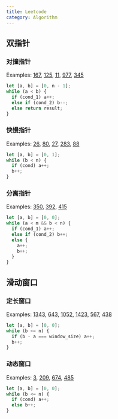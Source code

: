 ```yaml
---
title: Leetcode
category: Algorithm
---
```


## 双指针

### 对撞指针

Examples:
[167](https://leetcode.cn/problems/two-sum-ii-input-array-is-sorted/description/),
[125](https://leetcode.cn/problems/valid-palindrome/description/),
[11](https://leetcode.cn/problems/container-with-most-water/description/),
[977](https://leetcode.cn/problems/squares-of-a-sorted-array/description/),
[345](https://leetcode.cn/problems/reverse-vowels-of-a-string/description/)

```js
let [a, b] = [0, n - 1];
while (a < b) {
  if (cond_1) a++;
  else if (cond_2) b--;
  else return result;
}
```

### 快慢指针

Examples:
[26](https://leetcode.cn/problems/remove-duplicates-from-sorted-array/description/),
[80](https://leetcode.cn/problems/remove-duplicates-from-sorted-array-ii/description/),
[27](https://leetcode.cn/problems/remove-element/description/),
[283](https://leetcode.cn/problems/move-zeroes/description/),
[88](https://leetcode.cn/problems/merge-sorted-array/description/)

```js
let [a, b] = [0, 1];
while (b < n) {
  if (cond) a++;
  b++;
}
```

### 分离指针

Examples:
[350](https://leetcode.cn/problems/intersection-of-two-arrays-ii/description/),
[392](https://leetcode.cn/problems/is-subsequence/description/),
[415](https://leetcode.cn/problems/add-strings/description/)

```js
let [a, b] = [0, 0];
while (a < m && b < n) {
  if (cond_1) a++;
  else if (cond_2) b++;
  else {
    a++;
    b++;
  }
}
```

## 滑动窗口

### 定长窗口

Examples:
[1343](https://leetcode.cn/problems/number-of-sub-arrays-of-size-k-and-average-greater-than-or-equal-to-threshold/description/),
[643](https://leetcode.cn/problems/maximum-average-subarray-i/description/),
[1052](https://leetcode.cn/problems/grumpy-bookstore-owner/description/),
[1423](https://leetcode.cn/problems/maximum-points-you-can-obtain-from-cards/description/),
[567](https://leetcode.cn/problems/permutation-in-string/description/),
[438](https://leetcode.cn/problems/find-all-anagrams-in-a-string/description/)

```js
let [a, b] = [0, 0];
while (b <= n) {
  if (b - a === window_size) a++;
  b++;
}
```

### 动态窗口

Examples:
[3](https://leetcode.cn/problems/longest-substring-without-repeating-characters/description/),
[209](https://leetcode.cn/problems/minimum-size-subarray-sum/description/),
[674](https://leetcode.cn/problems/longest-continuous-increasing-subsequence/description/),
[485](https://leetcode.cn/problems/max-consecutive-ones/description/)

```js
let [a, b] = [0, 0];
while (b <= n) {
  if (cond) a++;
  else b++;
}
```
